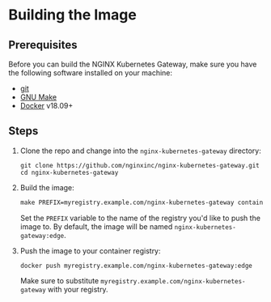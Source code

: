 # Building the Image

## Prerequisites

Before you can build the NGINX Kubernetes Gateway, make sure you have the following software installed on your machine:
- [git](https://git-scm.com/)
- [GNU Make](https://www.gnu.org/software/software.html)
- [Docker](https://www.docker.com/) v18.09+

## Steps

1. Clone the repo and change into the `nginx-kubernetes-gateway` directory:

   ```shell
   git clone https://github.com/nginxinc/nginx-kubernetes-gateway.git
   cd nginx-kubernetes-gateway
   ```

1. Build the image:

   ```makefile
   make PREFIX=myregistry.example.com/nginx-kubernetes-gateway container
   ```

   Set the `PREFIX` variable to the name of the registry you'd like to push the image to. By default, the image will be named `nginx-kubernetes-gateway:edge`.

1. Push the image to your container registry:

   ```shell
   docker push myregistry.example.com/nginx-kubernetes-gateway:edge
   ```

   Make sure to substitute `myregistry.example.com/nginx-kubernetes-gateway` with your registry.
